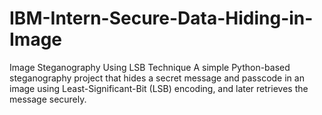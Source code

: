 # IBM-Intern-Secure-Data-Hiding-in-Image
Image Steganography Using LSB Technique A simple Python-based steganography project that hides a secret message and passcode in an image using Least-Significant-Bit (LSB) encoding, and later retrieves the message securely.
